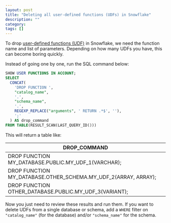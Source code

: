 ```yaml
---
layout: post
title: "Deleting all user-defined functions (UDFs) in Snowflake"
description: ""
category:
tags: []
---
```


To drop [user-defined functions (UDF)][udfs] in Snowflake, we need the function name
and list of parameters. Depending on how many UDFs you have, this can become boring quickly.  

Instead of going one by one, run the SQL command below:

```sql
SHOW USER FUNCTIONS IN ACCOUNT;
SELECT
  CONCAT(
    'DROP FUNCTION ',
    "catalog_name",
    '.',
    "schema_name",
    '.',
    REGEXP_REPLACE("arguments", ' RETURN .*$', ''),
    ';'
  ) AS drop_command
FROM TABLE(RESULT_SCAN(LAST_QUERY_ID()))
```

This will return a table like:

| DROP_COMMAND |
| --- |
| DROP FUNCTION MY_DATABASE.PUBLIC.MY_UDF_1(VARCHAR); |
| DROP FUNCTION MY_DATABASE.OTHER_SCHEMA.MY_UDF_2(ARRAY, ARRAY); |
| DROP FUNCTION OTHER_DATABASE.PUBLIC.MY_UDF_3(VARIANT); |

Now you just need to review these results and run them. If you want to delete
UDFs from a single database or schema, add a `WHERE` filter on `"catalog_name"`
(for the database) and/or `"schema_name"` for the schema.

[udfs]: https://docs.snowflake.com/en/sql-reference/user-defined-functions.html
